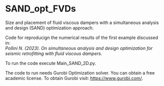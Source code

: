 # SAND_opt_FVDs  

Size and placement of fluid viscous dampers with a simultaneous analysis and design (SAND) optimization approach.   

Code for reproducign the numerical results of the first example discussed in:   
<em>Pollini N. (2023). On simultaneous analysis and design optimization for seismic retrofitting with fluid viscous dampers.</em>

To run the code execute Main_SAND_2D.py.

The code to run needs Gurobi Optimization solver. You can obtain a free academic license. To obtain Gurobi visit: https://www.gurobi.com/. 
